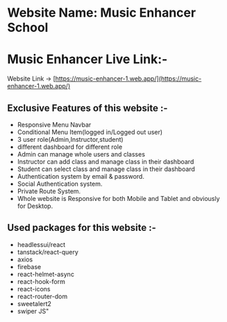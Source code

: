 # Website Name: Music Enhancer School

# Music Enhancer Live Link:-
  Website Link -> [https://music-enhancer-1.web.app/](https://music-enhancer-1.web.app/)

## Exclusive Features of this website :-
+ Responsive Menu Navbar
+ Conditional Menu Item(logged in/Logged out user)
+ 3 user role(Admin,Instructor,student)
+ different dashboard for different role
+ Admin can manage whole users and classes
+ Instructor can add class and manage class in their dashboard
+ Student can select class and manage class in their dashboard
+ Authentication system by email & password.
+ Social Authentication system.
+ Private Route System.
+ Whole website is Responsive for both Mobile and Tablet and obviously for Desktop.

## Used packages for this website :-
+ headlessui/react
+ tanstack/react-query
+ axios
+ firebase
+ react-helmet-async
+ react-hook-form
+ react-icons
+ react-router-dom
+ sweetalert2
+ swiper JS"


